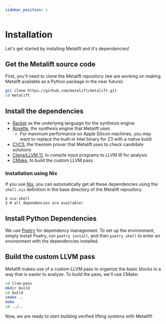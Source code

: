 ```yaml
---
sidebar_position: 1
---
```


# Installation
Let's get started by installing Metalift and it's dependencies!

## Get the Metalift source code
First, you'll need to clone the Metalift repository (we are working on making Metalift available as a Python package in the near future):

```bash
git clone https://github.com/metalift/metalift.git
cd metalift
```

## Install the dependencies
- [Racket](https://racket-lang.org) as the underlying language for the synthesis engine
- [Rosette](https://github.com/emina/rosette), the synthesis engine that Metalift uses
  - For maximum performance on Apple Silicon machines, you may want to replace the built-in Intel binary for Z3 with a native build
- [CVC5](https://cvc5.github.io/), the theorem prover that Metalift uses to check candidate solutions
- [Clang/LLVM 11](https://llvm.org), to compile input programs to LLVM IR for analysis
- [CMake](https://cmake.org/), to build the custom LLVM pass

### Installation using Nix
If you use [Nix](https://nixos.org/), you can automatically get all these dependencies using the `shell.nix` definition in the base directory of the Metalift repository.

```
$ nix-shell
$ # all dependencies are available!
```

## Install Python Dependencies
We use [Poetry](https://python-poetry.org/) for dependency management. To set up the environment, simply install Poetry, run `poetry install`, and then `poetry shell` to enter an environment with the dependencies installed.

## Build the custom LLVM pass
Metalift makes use of a custom LLVM pass to organize the basic blocks in a way that is easier to analyze. To build the pass, we'll use CMake:

```bash
cd llvm-pass
mkdir build
cd build
cmake ..
make 
cd ../..
```

Now, we are ready to start building verified lifting systems with Metalift!
